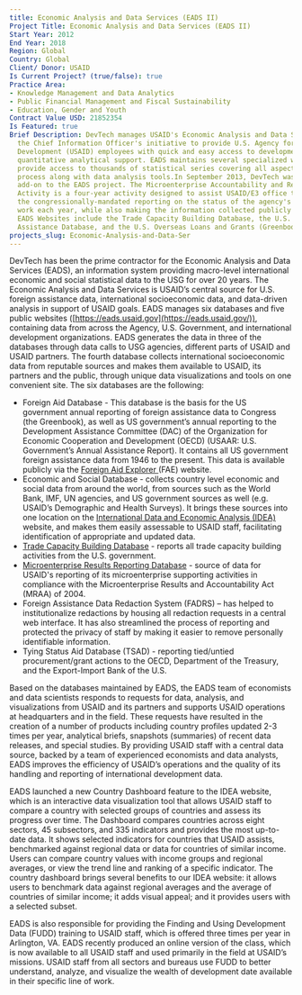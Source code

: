 ```yaml
---
title: Economic Analysis and Data Services (EADS II)
Project Title: Economic Analysis and Data Services (EADS II)
Start Year: 2012
End Year: 2018
Region: Global
Country: Global
Client/ Donor: USAID
Is Current Project? (true/false): true
Practice Area:
- Knowledge Management and Data Analytics
- Public Financial Management and Fiscal Sustainability
- Education, Gender and Youth
Contract Value USD: 21852354
Is Featured: true
Brief Description: DevTech manages USAID's Economic Analysis and Data Services (EADS),
  the Chief Information Officer's initiative to provide U.S. Agency for International
  Development (USAID) employees with quick and easy access to development data and
  quantitative analytical support. EADS maintains several specialized websites, which
  provide access to thousands of statistical series covering all aspects of the development
  process along with data analysis tools.In September 2013, DevTech was awarded an
  add-on to the EADS project. The Microenterprise Accountability and Results Tracking
  Activity is a four-year activity designed to assist USAID/E3 office to respond to
  the congressionally-mandated reporting on the status of the agency's microenterprise
  work each year, while also making the information collected publicly available.The
  EADS Websites include the Trade Capacity Building Database, the U.S. Official Development
  Assistance Database, and the U.S. Overseas Loans and Grants (Greenbook).
projects_slug: Economic-Analysis-and-Data-Ser
---
```


DevTech has been the prime contractor for the Economic Analysis and Data Services (EADS), an information system providing macro-level international economic and social statistical data to the USG for over 20 years. The Economic Analysis and Data Services is USAID’s central source for U.S. foreign assistance data, international socioeconomic data, and data-driven analysis in support of USAID goals. EADS manages six databases and five public websites ([https://eads.usaid.gov](https://eads.usaid.gov/)), containing data from across the Agency, U.S. Government, and international development organizations. EADS generates the data in three of the databases through data calls to USG agencies, different parts of USAID and USAID partners. The fourth database collects international socioeconomic data from reputable sources and makes them available to USAID, its partners and the public, through unique data visualizations and tools on one convenient site. The six databases are the following:
* Foreign Aid Database - This database is the basis for the US government annual reporting of foreign assistance data to Congress (the Greenbook), as well as US government’s annual reporting to the Development Assistance Committee (DAC) of the Organization for Economic Cooperation and Development (OECD) (USAAR: U.S. Government’s Annual Assistance Report). It contains all US government foreign assistance data from 1946 to the present. This data is available publicly via the [Foreign Aid Explorer ](https://explorer.usaid.gov/)(FAE) website.
* Economic and Social Database - collects country level economic and social data from around the world, from sources such as the World Bank, IMF, UN agencies, and US government sources as well (e.g. USAID’s Demographic and Health Surveys). It brings these sources into one location on the [International Data and Economic Analysis (IDEA)](https://idea.usaid.gov/) website,  and makes them easily assessable to USAID staff, facilitating identification of appropriate and updated data. 
* [Trade Capacity Building Database](https://tcb.usaid.gov/) - reports all trade capacity building activities from the U.S. government. 
* [Microenterprise Results Reporting Database](https://mrr.usaid.gov/) - source of data for USAID's reporting of its microenterprise supporting activities in compliance with the Microenterprise Results and Accountability Act (MRAA) of 2004.
* Foreign Assistance Data Redaction System (FADRS) – has helped to institutionalize redactions by housing all redaction requests in a central web interface. It has also streamlined the process of reporting and protected the privacy of staff by making it easier to remove personally identifiable information.
* Tying Status Aid Database (TSAD) - reporting tied/untied procurement/grant actions to the OECD, Department of the Treasury, and the Export-Import Bank of the U.S.

Based on the databases maintained by EADS, the EADS team of economists and data scientists responds to requests for data, analysis, and visualizations from USAID and its partners and supports USAID operations at headquarters and in the field. These requests have resulted in the creation of a number of products including country profiles updated 2-3 times per year, analytical briefs, snapshots (summaries) of recent data releases, and special studies. By providing USAID staff with a central data source, backed by a team of experienced economists and data analysts, EADS improves the efficiency of USAID’s operations and the quality of its handling and reporting of international development data. 

EADS launched a new Country Dashboard feature to the IDEA website, which is an interactive data visualization tool that allows USAID staff to compare a country with selected groups of countries and assess its progress over time. The Dashboard compares countries across eight sectors, 45 subsectors, and 335 indicators and provides the most up-to-date data. It shows selected indicators for countries that USAID assists, benchmarked against regional data or data for countries of similar income. Users can compare country values with income groups and regional averages, or view the trend line and ranking of a specific indicator. The country dashboard brings several benefits to our IDEA website: it allows users to benchmark data against regional averages and the average of countries of similar income; it adds visual appeal; and it provides users with a selected subset.

EADS is also responsible for providing the Finding and Using Development Data (FUDD) training to USAID staff, which is offered three times per year in Arlington, VA. EADS recently produced an online version of the class, which is now available to all USAID staff and used primarily in the field at USAID’s missions. USAID staff from all sectors and bureaus use FUDD to better understand, analyze, and visualize the wealth of development date available in their specific line of work. 